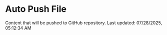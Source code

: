 # Auto Push File

Content that will be pushed to GitHub repository.
Last updated: 07/28/2025, 05:12:34 AM